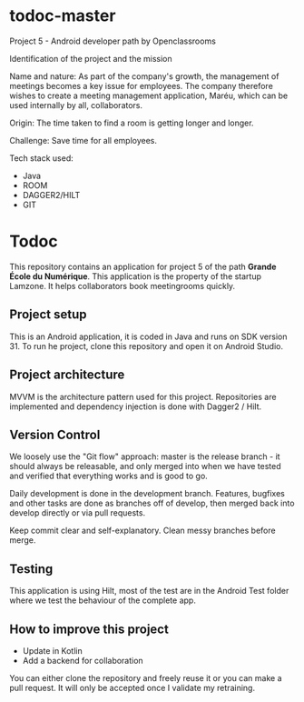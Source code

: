 # todoc-master
Project 5 - Android developer path by Openclassrooms

Identification of the project and the mission

Name and nature: 
As part of the company's growth, the management of meetings becomes a key issue for employees. The company therefore wishes to create a meeting management application, Maréu, which can be used internally by all, collaborators.

Origin: 
The time taken to find a room is getting longer and longer.

Challenge: 
Save time for all employees.

Tech stack used:
* Java
* ROOM
* DAGGER2/HILT
* GIT

# Todoc

This repository contains an application for project 5 of the path **Grande École du Numérique**. 
This application is the property of the startup Lamzone. It helps collaborators book meetingrooms quickly. 

## Project setup

This is an Android application, it is coded in Java and runs on SDK version 31. To run he project, clone this repository and open it on Android Studio. 

## Project architecture

MVVM is the architecture pattern used for this project. Repositories are implemented and dependency injection is done with Dagger2 / Hilt.

## Version Control

We loosely use the "Git flow" approach: master is the release branch - it should always be releasable, and only merged into when we have tested and verified that everything works and is good to go. 

Daily development is done in the development branch. Features, bugfixes and other tasks are done as branches off of develop, then merged back into develop directly or via pull requests.

Keep commit clear and self-explanatory. Clean messy branches before merge. 

## Testing

This application is using Hilt, most of the test are in the Android Test folder where we test the behaviour of the complete app. 

## How to improve this project

* Update in Kotlin
* Add a backend for collaboration

You can either clone the repository and freely reuse it or you can make a pull request. It will only be accepted once I validate my retraining. 
